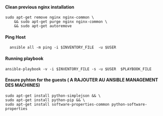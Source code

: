 #### Clean previous nginx installation

    sudo apt-get remove nginx nginx-common \
        && sudo apt-get purge nginx nginx-common \
        && sudo apt-get autoremove

#### Ping Host

      ansible all -m ping -i $INVENTORY_FILE  -u $USER

#### Running playbook

    ansible-playbook -v -i $INVENTORY_FILE -s -u $USER  $PLAYBOOK_FILE

#### Ensure pyhton for the guests ( A RAJOUTER AU ANSIBLE MANAGEMENT DES MACHINES)

    sudo apt-get install python-simplejson && \
    sudo apt-get install python-pip && \
    sudo apt-get install software-properties-common python-software-properties
